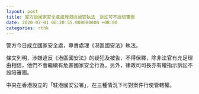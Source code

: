 ```yaml
---
layout: post
title: 警方設國家安全處處理港區國安執法　訴訟可不設陪審團
date: 2020-07-01 06:20:55.000000000 +08:00
categories: rthk
---
```


警方今日成立國家安全處，專責處理《港區國安法》執法。

條文列明，涉嫌違反《港區國安法》的疑犯及被告，不得保釋，除非法官有充足理由相信，他們不會繼續有危害國家安全行為。另外，律政司司長亦有權指示訴訟不設陪審團。

中央在香港設立的「駐港國安公署」，在三種情況下可對案件行使管轄權。
